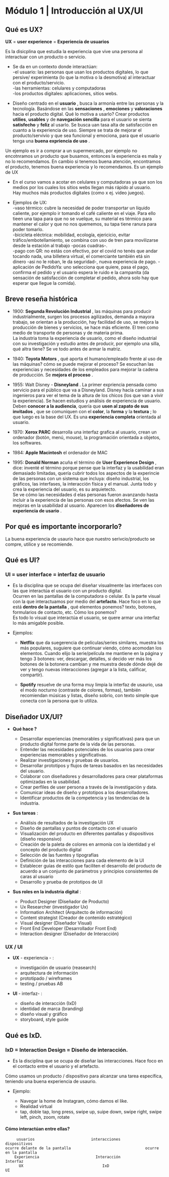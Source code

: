 # Módulo 1 | Introducción al UX/UI

## Qué es UX? 

**UX** = **user experience** = **Experiencia de usuarios** <br>

Es la disicplina que estudia la experiencia que vive una persona al interactuar con un producto o servicio.

* Se da en un contexto donde interactúan: <br>
-el usuario: las personas que usan los productos digitales, lo que persive/ experimienta (lo que la motiva o la desmotiva) al interactuar con el producto/servicio. <br>
-las herramientas: celulares y computadoras <br>
-los productos digitales: aplicaciones, sitios webs. <br>

* Diseño centrado en el **usuario** , busca la armonía entre las personas y la tecnología. Basándose en las **sensaciones** , **emociones** y **valoraciones** hacia el producto digital. Qué lo motiva a usarlo? Crear productos **utilies**, **usables** y de **navegación sencilla** para el usuario se sienta **satisfecho** y **feliz** al usarlo. Se busca uan tasa alta de satisfacción en cuanto a la experiencia de uso. Siempre se trata de mejorar el producto/servivio y que sea funcional y emociona, para que el usuario tenga una **buena expriencia de uso** . <br>

Un ejemplo es ir a comprar a un supermercado, por ejemplo no encotnramos un producto que busamos, entonces la experiencia es mala y no lo recomendamos.
En cambio si tenemos buena atención, encontramos el producto, tenemos buena experiencia y lo recomendamos. Es un ejemplo de UX

* En el curso vamos a acotar en celulares y computadoras ya que son los medios por los cuales los sitios webs llegan más rápido al usuario. <br>
Hay muchos más productos digitales (como x ej. video juegos). <br>

* Ejemplos de UX: <br>
-vaso térmico: cubre la necesidad de poder transportar un líquido caliente, por ejemplo ir tomando el café caliente en el viaje. Para ello tieen una tapa para que no se vuelque, su material es térmico para mantener el calor y que no nos quememos, su tapa tiene ranura para poder tomarlo.  <br>
-bicicleta eléctrica: mobilidad, ecología, ejericicio, evitar tráfico/embotellamiento, se combina con uso de tren para movilizarse desde la estación al trabajo -pocas cuadras-. <br>
-pago con QR: no estás con efectivo, por el covid no tenés que andar tocando nada, una billetera virtual, el comerciante también etá sin dinero -asi no le roban, le da seguridad-, nueva experiencia de pago.
-aplicación de PedidoYa: uno selecciona que quiere, pasa el pago, confirma el pedido y el usuario espera le ruido e la campanita (da sensación de satisfacción de completar el pedido, ahora solo hay que esperar que llegue la comida).

## Breve reseña histórica

* 1900: **Segunda Revolución Industrial** , las máquinas para producir industrialmente, surgen los procesos agilizados, demanda a mayora trabajo, se orientan a la producción, hay facilidad de uso, se mejora la producción de bienes y servicios, se hace más eficiente. El tren como medio de transporte de personas y de materia prima. <br> 
La industria toma la experiencia de usuario, como el diseño industrial con su investigación y estudio antes de producir, por ejemplo una silla, qué altra tiene? Se ve todo antes de armar la matriz. <br>

* 1940: **Toyota Motors** , qué aporta el humano/empleado frente al uso de las máquinas? cómo se puede mejorar el proceso? Se escuchan las experiencias y necesidades de los empleados para mejorar la cadena de producción. Se **mejora el proceso** . <br> 

* 1955: Walt Disney - **Disneyland** . La primer expriencia pensada como servicio para el público que va a Disneyland. Disney hacía caminar a sus ingenieros para ver el tema de la altura de los chicos (los que van a vivir la experiencia). Se hacen estudios y análisis de experiencia de usuario. Deben **conocer a la audiencia**, quería que **usen al zapato de sus invitados** , que se comuniquen con el **color**, la **forma** y la **textura** ; lo que luego es la base del UX. Es una **experiencia completa** orientada al usuario.<br> 

* 1970: **Xerox PARC** desarrolla una interfaz grafica al usuario, crean un ordenador (botón, menú, mouse), la programación orientada a objetos, los softwares.<br> 

* 1984: **Apple Macintosh** el ordenador de MAC<br> 

* 1995: **Donald Norman** acuña el término de **User Experience Design** , dice: inventé el término porque pense que la interfaz y la usabilidad eran demasiado limitadas, quería  cubrir todos los aspectos de la experincie de las personas con un sistema que incluya: diseño industrial, los gráficos, las interfases, la interacción física y el manual. Junta todo y crea la experiencia del usuario, es su arquietecto.<br> 
Se ve cómo las necesidades d elas personas fueron avanzando hasta incluir a la experiencia de las personas con esos afectos. Se ven las mejoras en la usabilidad al usuario. Aparecen los  **diseñadores de experiencia de usario** .<br> 

## Por qué es importante incorporarlo?

La buena experiencia de usaurio hace que nuestro serivcio/producto se compre, utilice y se recomiende.

## Qué es UI?

### UI = user interface = interfaz de usuario

* Es la disciplina que se ocupa del diseñar visualmente las interfaces con las que interactúa el usuario con un producto digital. <br>
Ocurren en las pantallas de la computadora o celular. Es la parte visual con la que interactuamos por medio del **artefacto**. Hace foco en lo que está **dentro de la pantalla** , qué elementos ponemos? texto, botones, formularios de contacto, etc. Cómo los ponemos?<br>
Es todo lo visual que interactúa el usuario, se quere armar una interfaz lo más amigable posible. <br>

* Ejemplos:  

  * **Netflix** que da suegerencia de películas/series similares, muestra los más populares, suguiere que continuar viendo, cómo acomodan los elementos. Cuando elijo la serie/película me mantiene en la página y tengo 3 botones: ver, descargar, detalles, si decido ver más los botones de la botonera cambian y me muestra desde dónde dejé de ver y tengo nuevas interacciones (agregar a la lista, calificar, compartir).
  
  * **Spotify** resuelve de una forma muy limpia la interfaz de usaurio, usa el modo nocturno (contraste de colores, formas), también recomiendan músicas y listas, diseño sobrio, con texto simple que conecta con la persona que lo utiliza. <br>

## Diseñador UX/UI?
 
* **Qué hace ?**
  * Desarrollar experiencias (memorables y significativas) para que un producto digital forme parte de la vida de las personas.
  * Entender las necesidades potenciales de los usuarios para crear experiencias memorables y significativas.
  * Realizar investigaciones y pruebas de usuarios.
  * Desarrollar prototipos y flujos de tareas basados en las necesidades del usuario.
  * Colaborar con diseñadores y desarrolladores para crear plataformas optimizadas en la usabilidad.
  * Crear perfiles de user persona a través de la investigación y data.
  * Comunicar ideas de diseño y prototipos a los desarrolladores.
  * Identificar productos de la competencia y las tendencias de la industria.
 
* **Sus tareas** :
  * Análisis de resultados de la investigación UX
  * Diseño de pantallas y puntos de contacto con el usuario
  * Visualización del producto en diferentes pantallas y dispositivos (diseño responsivo)
  * Creación de la paleta de colores en armonía con la identidad y el concepto del producto digital
  * Selección de las fuentes y tipografías
  * Definición de las interacciones para cada elemento de la UI
  * Establecer guías de estilo que faciliten el desarrollo del producto de acuerdo a un conjunto de parámetros y principios consistentes de caras al usuario
  * Desarrollo y prueba de prototipos de UI 

* **Sus roles en la industria digital** :
  * Product Designer (Diseñador de Producto)
  * Ux Researcher (investigador Ux)
  * Information Architect (Arquitecto de información)
  * Content strategist (Creador de contenido estratégico)
  * Visual designer (Diseñador Visual)
  * Front End Developer (Desarrollador Front End)
  * Interaction designer (Diseñador de Interacción)


### UX / UI

* **UX** - experiencia - :
  * investigación de usuario (reasearch)
  * arquitectura de información
  * prototipado / wireframes
  * testing / pruebas AB
  
* **UI** - interfaz- : 
  * diseño de interacción (IxD)
  * identidad de marca (branding)
  * diseño visual y gráfico
  * storyboard, style guide 


## Qué es IxD.

### IxD = Interaction Design = Diseño de interacción.

* Es la disciplina que se ocupa de diseñar las interacciones. Hace foco en el contacto entre el usuario y el artefacto. <br>

Cómo usamos un producto / dispositivo para alcanzar una tarea específica, teniendo una buena experiencia de usaurio. <br>

* Ejemplo:

  * Navegar la home de Instagram, cómo damos el like. <br>
  * Realidad virtual <br>
  * tap, doble tap, long press, swipe up, suipe down, swipe right, swipe left, pinch, zoom, rotate  <br>

#### Cómo interactúan entre ellas?
  
         usuarios                         interacciones                 dispositivos
    ocurre delante de la pantalla                                 ocurre en la pantalla 
        Experiencia                         Interacción                  Interfaz  
          UX                                   IxD                          UI  
